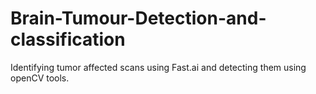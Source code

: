 # Brain-Tumour-Detection-and-classification
Identifying tumor affected  scans using Fast.ai and detecting them using openCV tools.
